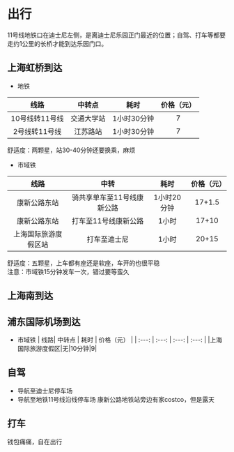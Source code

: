 # 出行
11号线地铁口在迪士尼左侧，是离迪士尼乐园正门最近的位置；自驾、打车等都要走约1公里的长桥才能到达乐园门口。

## 上海虹桥到达
- 地铁

| 线路| 中转点 | 耗时 | 价格（元） |
| :---: | :---: | :---: | :---: |
|10号线转11号线|交通大学站|1小时30分钟|7|
|2号线转11号线|江苏路站|1小时30分钟|7|

舒适度：两颗星，站30-40分钟还要换乘，麻烦
- 市域铁

| 线路 | 中转 | 耗时 | 价格（元） |
| :---: | :---: | :---: | :---:|
|康新公路东站|骑共享单车至11号线康新公路|1小时20分钟|17+1.5|
|康新公路东站|打车至11号线康新公路|1小时|17+10|
|上海国际旅游度假区站|打车至迪士尼|1小时|20+15|

舒适度：五颗星，上车都有座还是软座，车开的也很平稳 \
注意：市域铁15分钟发车一次，错过要等蛮久
## 上海南到达
## 浦东国际机场到达
- 市域铁
| 线路| 中转点 | 耗时 | 价格（元） |
| :---: | :---: | :---: | :---: |
|上海国际旅游度假区|无|10分钟|9|

## 自驾
- 导航至迪士尼停车场
- 导航至地铁11号线沿线停车场
  康新公路地铁站旁边有家costco，但是露天

## 打车
钱包痛痛，自在出行

